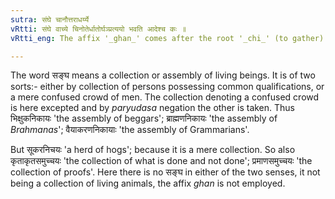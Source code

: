 ```yaml
---
sutra: संघे चानौत्तराधर्य्ये
vRtti: संघे वाच्ये चिनोतेर्धातोर्घञ्प्रत्ययो भवति आदेश्च कः ॥
vRtti_eng: The affix '_ghan_' comes after the root '_chi_' (to gather) and '_k_' is the substitute of the initial '_ch_' in the sense of 'a multitude or assembly' (of living beings possessing some common characteristics), but not merely a confused crowd of men.

---
```

The word सङ्घ means a collection or assembly of living beings. It is of two sorts:- either by collection of persons possessing common qualifications, or a mere confused crowd of men. The collection denoting a confused crowd is here excepted and by _paryudasa_ negation the other is taken. Thus भिक्षुकनिकायः 'the assembly of beggars'; ब्राह्मणनिकायः 'the assembly of _Brahmanas_'; वैयाकरणनिकायाः 'the assembly of Grammarians'.

But सूकरनिचयः 'a herd of hogs'; because it is a mere collection. So also कृताकृतसमुच्चयः 'the collection of what is done and not done'; प्रमाणसमुच्चयः 'the collection of proofs'. Here there is no सङ्घ in either of the two senses, it not being a collection of living animals, the affix _ghan_ is not employed.